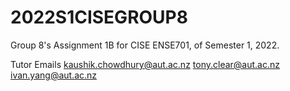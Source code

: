 # 2022S1CISEGROUP8
Group 8's Assignment 1B for CISE ENSE701, of Semester 1, 2022.

Tutor Emails
kaushik.chowdhury@aut.ac.nz 
tony.clear@aut.ac.nz 
ivan.yang@aut.ac.nz 
